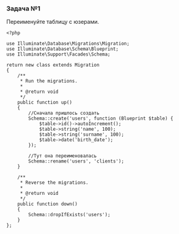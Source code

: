 ### Задача №1

Переименуйте таблицу с юзерами.

    <?php
    
    use Illuminate\Database\Migrations\Migration;
    use Illuminate\Database\Schema\Blueprint;
    use Illuminate\Support\Facades\Schema;
    
    return new class extends Migration
    {
        /**
         * Run the migrations.
         *
         * @return void
         */
        public function up()
        {
            //Сначала пришлось создать
            Schema::create('users', function (Blueprint $table) {
                $table->id()->autoIncrement();
                $table->string('name', 100);
                $table->string('surname', 100);
                $table->date('birth_date');
            });
            
            //Тут она переименовалась
            Schema::rename('users', 'clients');
        }
    
        /**
         * Reverse the migrations.
         *
         * @return void
         */
        public function down()
        {
            Schema::dropIfExists('users');
        }
    };
